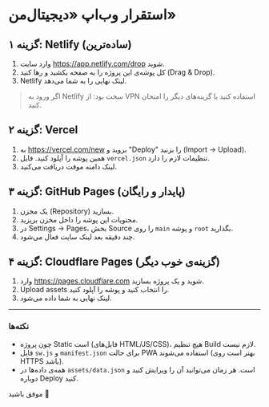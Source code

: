 # استقرار وب‌اپ «دیجیتال‌من»

## گزینه ۱: Netlify (ساده‌ترین)
1) وارد سایت https://app.netlify.com/drop شوید.
2) کل پوشه‌ی این پروژه را به صفحه بکشید و رها کنید (Drag & Drop).
3) Netlify لینک نهایی را به شما می‌دهد.

> اگر ورود به Netlify سخت بود: از VPN استفاده کنید یا گزینه‌های دیگر را امتحان کنید.

## گزینه ۲: Vercel
1) به https://vercel.com/new بروید و "Deploy" را بزنید (Import → Upload).
2) همین پوشه را آپلود کنید. فایل `vercel.json` تنظیمات لازم را دارد.
3) لینک دامنه موقت دریافت می‌کنید.

## گزینه ۳: GitHub Pages (پایدار و رایگان)
1) یک مخزن (Repository) بسازید.
2) محتویات این پوشه را داخل مخزن بریزید.
3) در Settings → Pages، بخش Source را روی `main` و پوشه `root` بگذارید.
4) چند دقیقه بعد لینک سایت فعال می‌شود.

## گزینه ۴: Cloudflare Pages (گزینه‌ی خوب دیگر)
1) وارد https://pages.cloudflare.com شوید و یک پروژه بسازید.
2) Upload assets را انتخاب کنید و پوشه را آپلود کنید.
3) لینک نهایی به شما داده می‌شود.

---

### نکته‌ها
- چون پروژه Static است (فایل‌های HTML/JS/CSS)، هیچ تنظیم Build لازم نیست.
- فایل `sw.js` و `manifest.json` برای حالت PWA استفاده می‌شوند (بهتر است روی HTTPS باشد).
- همه‌ی داده‌ها در `assets/data.json` است. هر زمان می‌توانید آن را ویرایش کنید و دوباره Deploy کنید.

موفق باشید 🌟
